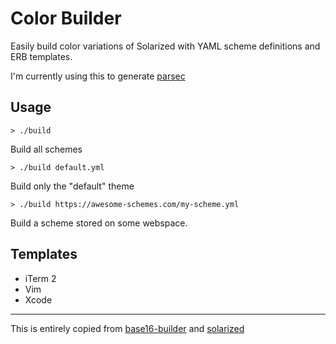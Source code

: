 # Color Builder
Easily build color variations of Solarized with YAML scheme definitions and ERB templates.

I'm currently using this to generate
[parsec](https://github.com/Keithbsmiley/parsec)

## Usage
    > ./build
Build all schemes

    > ./build default.yml
Build only the "default" theme

    > ./build https://awesome-schemes.com/my-scheme.yml
Build a scheme stored on some webspace.

## Templates
- iTerm 2
- Vim
- Xcode

---

This is entirely copied from
[base16-builder](https://github.com/chriskempson/base16-builder) and
[solarized](https://github.com/altercation/solarized)
